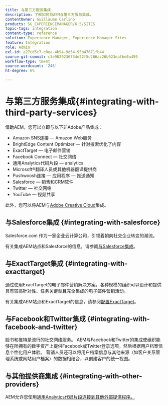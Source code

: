 ```yaml
---
title: 与第三方服务集成
description: 了解如何将AEM与第三方服务集成。
contentOwner: Guillaume Carlino
products: SG_EXPERIENCEMANAGER/6.5/SITES
topic-tags: integration
content-type: reference
solution: Experience Manager, Experience Manager Sites
feature: Integration
role: Admin
exl-id: a27cd5c7-c0ea-4b94-9d54-95b47671fb44
source-git-commit: c3e9029236734e22f5d266ac26b923eafbe0a459
workflow-type: tm+mt
source-wordcount: '246'
ht-degree: 6%

---
```


# 与第三方服务集成{#integrating-with-third-party-services}

借助AEM，您可以立即与以下非Adobe产品集成：

* Amazon SNS连接 — Amazon Web服务
* BrightEdge Content Optimizer — 针对搜索优化了内容
* ExactTarget — 电子邮件营销
* Facebook Connect — 社交网络
* 通用Analytics代码片段 — analytics
* Microsoft®翻译人员或其他机器翻译提供商
* Pushwoosh连接 — 应用程序 — 推送通知
* Salesforce — 销售和CRM软件
* Twitter — 社交网络
* YouTube — 视频共享

此外，您可以将AEM与[Adobe Creative Cloud](/help/assets/aem-cc-integration-best-practices.md)集成。

## 与Salesforce集成 {#integrating-with-salesforce}

Salesforce.com 作为一家企业云计算公司，引领着朝向社交企业转变的潮流。

有关集成AEM站点和Salesforce的信息，请参阅[与Salesforce集成](/help/sites-administering/salesforce.md)。


## 与ExactTarget集成 {#integrating-with-exacttarget}

通过使用ExactTarget的电子邮件营销解决方案，各种规模的组织可以设计和提供具有较高针对性、任务关键型且完全集成的电子邮件营销活动。

有关集成AEM站点和ExactTarget的信息，请参阅[配置ExactTarget](/help/sites-administering/exacttarget.md)。

## 与Facebook和Twitter集成 {#integrating-with-facebook-and-twitter}

脸书和推特是流行的社交网络服务。 AEM与Facebook和Twitter的集成使组织能够在所拥有的数字资产上提供Facebook或Twitter登录选项，然后根据用户档案信息个性化用户体验。 营销人员还可以将用户档案信息与其他来源（如客户关系管理系统或网站用户档案）的数据相结合，以创建客户的统一视图。

## 与其他提供商集成 {#integrating-with-other-providers}

AEM允许您使用[通用Analytics代码片段连接到其他外部提供程序。](/help/sites-administering/external-providers.md)
